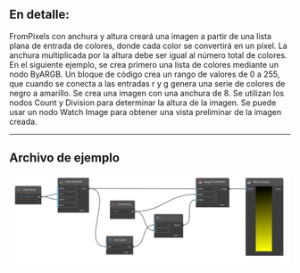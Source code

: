 ## En detalle:
FromPixels con anchura y altura creará una imagen a partir de una lista plana de entrada de colores, donde cada color se convertirá en un píxel. La anchura multiplicada por la altura debe ser igual al número total de colores. En el siguiente ejemplo, se crea primero una lista de colores mediante un nodo ByARGB. Un bloque de código crea un rango de valores de 0 a 255, que cuando se conecta a las entradas r y g genera una serie de colores de negro a amarillo. Se crea una imagen con una anchura de 8. Se utilizan los nodos Count y Division para determinar la altura de la imagen. Se puede usar un nodo Watch Image para obtener una vista preliminar de la imagen creada.
___
## Archivo de ejemplo

![FromPixels (colors, width, height)](./DSCore.IO.Image.FromPixels(colors,%20width,%20height)_img.jpg)

